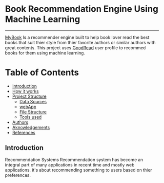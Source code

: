 # Book Recommendation Engine Using Machine Learning
___

[MyBook]() Is a recommender engine built to help book lover read the best books that suit thier style from thier favorite authors or similar authors with great contents. This project uses [GoodRead]() user profile to recommed books for them using machine learning.


# Table of Contents
- [Introduction](#introduction)
- [How it works]()
- [Project Structure]()
    - [Data Sources]()
    - [webApp]()
    - [File Structure]()
    - [Tools used]()
- [Authors]()
- [Aknowledgements]()
- [References]()

## Introduction
Recommendation Systems Recommendation system has become an integral part of many applications in recent time and mostly web applications. it's about recommending something to users based on thier preferences.
